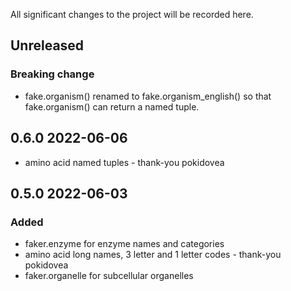 All significant changes to the project will be recorded here.

## Unreleased 

### Breaking change

- fake.organism() renamed to fake.organism_english() so that fake.organism() can return a named tuple.

## 0.6.0 2022-06-06

- amino acid named tuples - thank-you pokidovea

## 0.5.0 2022-06-03

### Added

- faker.enzyme for enzyme names and categories
- amino acid long names, 3 letter and 1 letter codes - thank-you pokidovea
- faker.organelle for subcellular organelles
